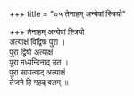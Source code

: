 +++
title = "०५ तेनाहम् अन्येषां स्त्रियो"

+++
तेनाहम् अन्येषां स्त्रियो  
अत्याक्षं विद्विषः पुरा ।  
पुरा द्विषो अत्याक्षं  
पुरा मध्यन्दिनाद् उत ।  
पुरा सायत्वाद् अत्याक्षं  
तेजने हि महद् बलम् ॥